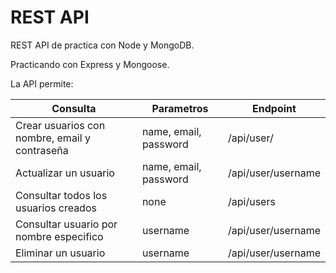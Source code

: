 # REST API

REST API de practica con Node y MongoDB.

Practicando con Express y Mongoose.

La API permite:

|Consulta|Parametros|Endpoint|
|-----------|-----------|-----------|
|Crear usuarios con nombre, email y contraseña|name, email, password|/api/user/|
|Actualizar un usuario|name, email, password|/api/user/username|
|Consultar todos los usuarios creados|none|/api/users|
|Consultar usuario por nombre especifico|username|/api/user/username|
|Eliminar un usuario|username|/api/user/username|